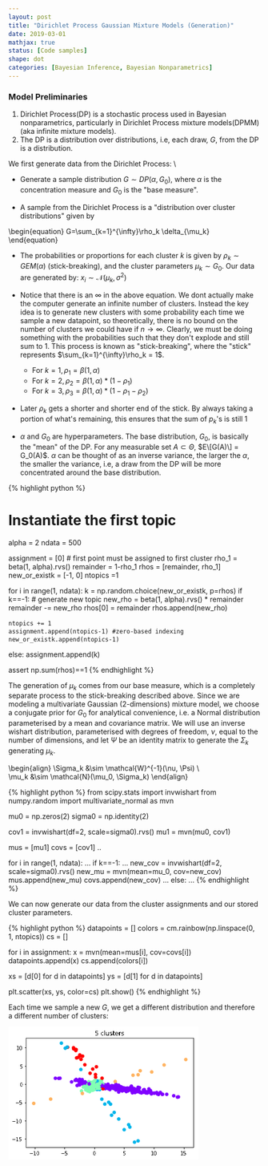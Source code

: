 ```yaml
---
layout: post
title: "Dirichlet Process Gaussian Mixture Models (Generation)"
date: 2019-03-01
mathjax: true
status: [Code samples]
shape: dot
categories: [Bayesian Inference, Bayesian Nonparametrics]
---
```


### Model Preliminaries
1. Dirichlet Process(DP) is a stochastic process used in Bayesian nonparametrics, particularly in
   Dirichlet Process mixture models(DPMM) (aka infinite mixture models).
2. The DP is a distribution over distributions, i.e, each draw, $G$, from the DP is a distribution.


We first generate data from the Dirichlet Process:
\\
* Generate a sample distribution $G \sim DP(\alpha, G_0)$, where $\alpha$ is the concentration
measure and $G_0$ is the "base measure". 

* A sample from the Dirichlet Process is a "distribution over cluster distributions" given by

\begin{equation}
G=\sum_{k=1}^{\infty}\rho_k \delta_{\mu_k}
\end{equation}

* The probabilities or proportions for each cluster $k$ is given by $\rho_k \sim GEM(\alpha)$ (stick-breaking), and the cluster parameters $\mu_k \sim G_0$. Our data are generated by: $x_i \sim \mathcal{N}(\mu_k, \sigma^2)$

* Notice that there is an $\infty$ in the above equation. We dont actually make the computer
generate an infinite number of clusters. Instead the key idea is to generate new clusters with
some probability each time we sample a new datapoint, so theoretically, there is no bound on the number of clusters we could have if $n\rightarrow \infty$. Clearly, we must be doing something with the probabilities such that they don't explode and still sum to 1. This process is known as "stick-breaking", where the "stick" represents $\sum_{k=1}^{\infty}\rho_k = 1$.

  * For $k=1, \rho_1 = \beta (1, \alpha)$ 
  * For $k=2, \rho_2 = \beta (1, \alpha) * (1-\rho_1)$ 
  * For $k=3, \rho_3 = \beta (1, \alpha) * (1-\rho_1-\rho_2)$ 

* Later $\rho_k$ gets a shorter and shorter end of the stick. By always taking a portion of what's
remaining, this ensures that the sum of $p_k$'s is still 1

* $\alpha$ and $G_0$ are hyperparameters. The base distribution, $G_0$, is basically the "mean" of the DP. For any measurable set $A \subset \Theta$, $E\[G(A)\] = G_0(A)$. $\alpha$ can be thought of as an inverse variance, the larger the $\alpha$, the smaller the variance, i.e, a draw from the DP will be more concentrated around the base distribution.



{% highlight python %}
# Instantiate the first topic
alpha = 2
ndata = 500

assignment = [0] # first point must be assigned to first cluster
rho_1 = beta(1, alpha).rvs()
remainder = 1-rho_1
rhos = [remainder, rho_1]
new_or_existk = [-1, 0]
ntopics =1 

for i in range(1, ndata):
  k = np.random.choice(new_or_existk, p=rhos)
  if k==-1:
    # generate new topic
    new_rho = beta(1, alpha).rvs() * remainder
    remainder -= new_rho
    rhos[0] = remainder
    rhos.append(new_rho)
    
    ntopics += 1
    assignment.append(ntopics-1) #zero-based indexing
    new_or_existk.append(ntopics-1)
  else:
    assignment.append(k)

assert np.sum(rhos)==1
{% endhighlight %}


The generation of $\mu_k$ comes from our base measure, which is a completely separate process to the stick-breaking described above. Since we are modeling a multivariate Gaussian (2-dimensions) mixture model, we choose a conjugate prior for $G_0$ for analytical convenience, i.e. a Normal distribution parameterised by a mean and covariance matrix. We will use an inverse wishart distribution, parameterised with degrees of freedom, $\nu$, equal to the number of dimensions, and let $\Psi$ be an identity matrix to generate the $\Sigma_k$ generating $\mu_k$.

\begin{align}
\Sigma_k &\sim \mathcal{W}^{-1}(\nu, \Psi) \\\
\mu_k &\sim \mathcal{N}(\mu_0, \Sigma_k) 
\end{align}

{% highlight python %} 
from scipy.stats import invwishart
from numpy.random import multivariate_normal as mvn

mu0 = np.zeros(2)
sigma0 = np.identity(2) 

cov1 = invwishart(df=2, scale=sigma0).rvs()
mu1 = mvn(mu0, cov1)

mus = [mu1]
covs = [cov1]
..

for i in range(1, ndata):
  ...
  if k==-1:
    ...
    new_cov = invwishart(df=2, scale=sigma0).rvs()
    new_mu = mvn(mean=mu_0, cov=new_cov)
    mus.append(new_mu)
    covs.append(new_cov)
    ...
  else:
    ...
{% endhighlight %}

We can now generate our data from the cluster assignments and our stored cluster parameters.

{% highlight python %}
datapoints = []
colors = cm.rainbow(np.linspace(0, 1, ntopics))
cs = []

for i in assignment:
  x = mvn(mean=mus[i], cov=covs[i])
  datapoints.append(x)
  cs.append(colors[i])

xs = [d[0] for d in datapoints]
ys = [d[1] for d in datapoints]

plt.scatter(xs, ys, color=cs)
plt.show()
{% endhighlight %}

Each time we sample a new $G$, we get a different distribution and therefore a different number of clusters:

![Fig1](/assets/dpgmm_cluster.gif)


